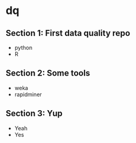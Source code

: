 # dq

## Section 1:  First data quality repo
- python
- R
## Section 2:  Some tools 
- weka
- rapidminer
## Section 3:  Yup
- Yeah
- Yes


